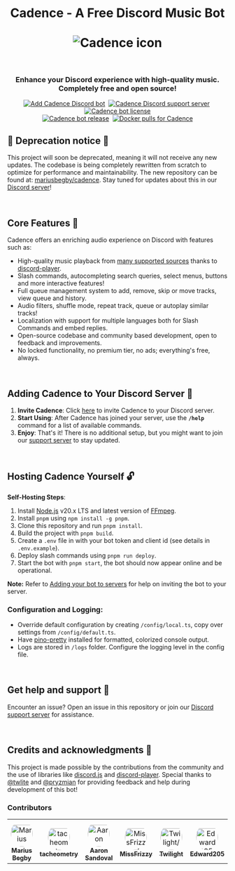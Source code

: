 <h1 align="center">
    <br>
    Cadence - A Free Discord Music Bot
    <br><br>
    <img src="./assets/logo-rounded-128px.png" alt="Cadence icon">
    <br><br>
</h1>

<h3 align="center">
    Enhance your Discord experience with high-quality music.<br>
    Completely free and open source!
</h3>

<p align="center">
    <a href="https://discord.com/oauth2/authorize?client_id=1125742835946237992&permissions=0&scope=bot%20applications.commands"><img src="https://img.shields.io/badge/Discord-%235865F2.svg?style=for-the-badge&label=Add%20bot&labelColor=1b1c1d&logo=discord&logoColor=white&color=4c73df" alt="Add Cadence Discord bot"></a>&nbsp;
    <a href="https://discord.gg/t6Bm8wPpXB"><img src="https://img.shields.io/badge/Discord-%235865F2.svg?style=for-the-badge&label=Support%20Server&labelColor=1b1c1d&logo=discord&logoColor=white&color=4c73df" alt="Cadence Discord support server"></a>&nbsp;
    <a href="https://github.com/mariusbegby/cadence-discord-bot/blob/main/LICENSE.md"><img src="https://img.shields.io/github/license/mariusbegby/cadence-discord-bot?style=for-the-badge&label=License&labelColor=1b1c1d&logo=github&logoColor=white&color=4c73df" alt="Cadence bot license"></a>
    <br>
    <a href="https://github.com/mariusbegby/cadence-discord-bot/releases"><img src="https://img.shields.io/github/package-json/v/mariusbegby/cadence-discord-bot/main?style=for-the-badge&label=Version&labelColor=1b1c1d&logo=github&logoColor=white&color=4c73df" alt="Cadence bot release"></a>&nbsp;
    <a href="https://hub.docker.com/r/mariusbegby/cadence"><img src="https://img.shields.io/docker/pulls/mariusbegby/cadence.svg?style=for-the-badge&label=Pulls&labelColor=1b1c1d&logo=docker&logoColor=white&color=4c73df" alt="Docker pulls for Cadence"></a>
</p>

## 🚨 Deprecation notice 🚨

This project will soon be deprecated, meaning it will not receive any new updates. The codebase is being completely rewritten from scratch to optimize for performance and maintainability. The new repository can be found at: [mariusbegby/cadence](https://github.com/mariusbegby/cadence). Stay tuned for updates about this in our [Discord server](https://discord.gg/t6Bm8wPpXB)!

<br>

## Core Features 🌟

Cadence offers an enriching audio experience on Discord with features such as:

-   High-quality music playback from [many supported sources](https://discord-player.js.org/guide/extractors/stream-sources) thanks to [discord-player](https://github.com/androz2091/discord-player).
-   Slash commands, autocompleting search queries, select menus, buttons and more interactive features!
-   Full queue management system to add, remove, skip or move tracks, view queue and history.
-   Audio filters, shuffle mode, repeat track, queue or autoplay similar tracks!
-   Localization with support for multiple languages both for Slash Commands and embed replies.
-   Open-source codebase and community based development, open to feedback and improvements.
-   No locked functionality, no premium tier, no ads; everything's free, always.

<br>

## Adding Cadence to Your Discord Server 🤖

1. **Invite Cadence**: Click [here](https://discord.com/oauth2/authorize?client_id=1125742835946237992&permissions=0&scope=bot%20applications.commands) to invite Cadence to your Discord server.
2. **Start Using**: After Cadence has joined your server, use the **`/help`** command for a list of available commands.
3. **Enjoy**: That's it! There is no additional setup, but you might want to join our [support server](https://discord.gg/t6Bm8wPpXB) to stay updated.

<br>

## Hosting Cadence Yourself 🔓

**Self-Hosting Steps**:

1. Install [Node.js](https://nodejs.org/en/download/) v20.x LTS and latest version of [FFmpeg](https://ffmpeg.org/download.html).
2. Install `pnpm` using `npm install -g pnpm`.
3. Clone this repository and run `pnpm install`.
4. Build the project with `pnpm build`.
5. Create a `.env` file in with your bot token and client id (see details in `.env.example`).
6. Deploy slash commands using `pnpm run deploy`.
7. Start the bot with `pnpm start`, the bot should now appear online and be operational.

**Note:** Refer to [Adding your bot to servers](https://discordjs.guide/preparations/adding-your-bot-to-servers.html#bot-invite-links) for help on inviting the bot to your server.

### Configuration and Logging:

-   Override default configuration by creating `/config/local.ts`, copy over settings from `/config/default.ts`.
-   Have [pino-pretty](https://www.npmjs.com/package/pino-pretty) installed for formatted, colorized console output.
-   Logs are stored in `/logs` folder. Configure the logging level in the config file.

<br>

## Get help and support 🛟

Encounter an issue? Open an issue in this repository or join our [Discord support server](https://discord.gg/t6Bm8wPpXB) for assistance.

<br>

## Credits and acknowledgments 🎉

This project is made possible by the contributions from the community and the use of libraries like [discord.js](https://github.com/discordjs/discord.js/) and [discord-player](https://github.com/Androz2091/discord-player). Special thanks to [@twlite](https://github.com/twlite) and [@pryzmian](https://github.com/pryzmian) for providing feedback and help during development of this bot!

### Contributors

<table>
<tr>
    <td align="center" style="word-wrap: break-word; width: 75.0; height: 75.0">
        <a href=https://github.com/mariusbegby>
            <img src=https://avatars.githubusercontent.com/u/25694918?v=4 width="50;"  style="border-radius:50%;align-items:center;justify-content:center;overflow:hidden;padding-top:10px" alt=Marius Begby/>
            <br />
            <sub style="font-size:14px"><b>Marius Begby</b></sub>
        </a>
    </td>
    <td align="center" style="word-wrap: break-word; width: 75.0; height: 75.0">
        <a href=https://github.com/tacheometry>
            <img src=https://avatars.githubusercontent.com/u/39647014?v=4 width="50;"  style="border-radius:50%;align-items:center;justify-content:center;overflow:hidden;padding-top:10px" alt=tacheometry/>
            <br />
            <sub style="font-size:14px"><b>tacheometry</b></sub>
        </a>
    </td>
    <td align="center" style="word-wrap: break-word; width: 75.0; height: 75.0">
        <a href=https://github.com/pryzmian>
            <img src=https://avatars.githubusercontent.com/u/89826250?v=4 width="50;"  style="border-radius:50%;align-items:center;justify-content:center;overflow:hidden;padding-top:10px" alt=Aaron Sandoval/>
            <br />
            <sub style="font-size:14px"><b>Aaron Sandoval</b></sub>
        </a>
    </td>
    <td align="center" style="word-wrap: break-word; width: 75.0; height: 75.0">
        <a href=https://github.com/missfrizzy>
            <img src=https://avatars.githubusercontent.com/u/128760145?v=4 width="50;"  style="border-radius:50%;align-items:center;justify-content:center;overflow:hidden;padding-top:10px" alt=MissFrizzy/>
            <br />
            <sub style="font-size:14px"><b>MissFrizzy</b></sub>
        </a>
    </td>
    <td align="center" style="word-wrap: break-word; width: 75.0; height: 75.0">
        <a href=https://github.com/twlite>
            <img src=https://avatars.githubusercontent.com/u/46562212?v=4 width="50;"  style="border-radius:50%;align-items:center;justify-content:center;overflow:hidden;padding-top:10px" alt=Twilight/>
            <br />
            <sub style="font-size:14px"><b>Twilight</b></sub>
        </a>
    </td>
    <td align="center" style="word-wrap: break-word; width: 75.0; height: 75.0">
        <a href=https://github.com/Edward205>
            <img src=https://avatars.githubusercontent.com/u/52004020?v=4 width="50;"  style="border-radius:50%;align-items:center;justify-content:center;overflow:hidden;padding-top:10px" alt=Edward205/>
            <br />
            <sub style="font-size:14px"><b>Edward205</b></sub>
        </a>
    </td>
    <td align="center" style="word-wrap: break-word; width: 75.0; height: 75.0">
        <a href=https://github.com/Kriblin>
            <img src=https://avatars.githubusercontent.com/u/28916166?v=4 width="50;"  style="border-radius:50%;align-items:center;justify-content:center;overflow:hidden;padding-top:10px" alt=Niko G./>
            <br />
            <sub style="font-size:14px"><b>Niko G.</b></sub>
        </a>
    </td>
    <td align="center" style="word-wrap: break-word; width: 75.0; height: 75.0">
        <a href=https://github.com/sloraris>
            <img src=https://avatars.githubusercontent.com/u/97694636?v=4 width="50;"  style="border-radius:50%;align-items:center;justify-content:center;overflow:hidden;padding-top:10px" alt=Parker Owings/>
            <br />
            <sub style="font-size:14px"><b>Parker Owings</b></sub>
        </a>
    </td>
</tr>
</table>
